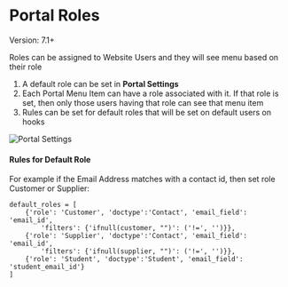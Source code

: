 # Portal Roles

Version: 7.1+

Roles can be assigned to Website Users and they will see menu based on their role

1. A default role can be set in **Portal Settings**
1. Each Portal Menu Item can have a role associated with it. If that role is set, then only those users having that role can see that menu item
1. Rules can be set for default roles that will be set on default users on hooks

<img class="screenshot" alt="Portal Settings" src="{{docs_base_url}}/assets/img/portals/portal-settings.png">

#### Rules for Default Role

For example if the Email Address matches with a contact id, then set role Customer or Supplier:

	default_roles = [
		{'role': 'Customer', 'doctype':'Contact', 'email_field': 'email_id',
			'filters': {'ifnull(customer, "")': ('!=', '')}},
		{'role': 'Supplier', 'doctype':'Contact', 'email_field': 'email_id',
			'filters': {'ifnull(supplier, "")': ('!=', '')}},
		{'role': 'Student', 'doctype':'Student', 'email_field': 'student_email_id'}
	]



